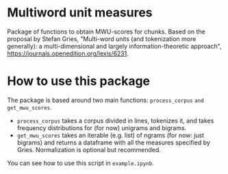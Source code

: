 # Multiword unit measures
Package of functions to obtain MWU-scores for chunks.
Based on the proposal by Stefan Gries, "Multi-word units (and tokenization more generally): a multi-dimensional and largely information-theoretic approach", https://journals.openedition.org/lexis/6231.

# How to use this package

The package is based around two main functions: `process_corpus` `and get_mwu_scores`.
* `process_corpus` takes a corpus divided in lines, tokenizes it, and takes frequency distributions for (for now) unigrams and bigrams.
* `get_mwu_scores` takes an iterable (e.g. list) of ngrams (for now: just bigrams) and returns a dataframe with all the measures specified by Gries. Normalization is optional but recommended.

You can see how to use this script in `example.ipynb`.